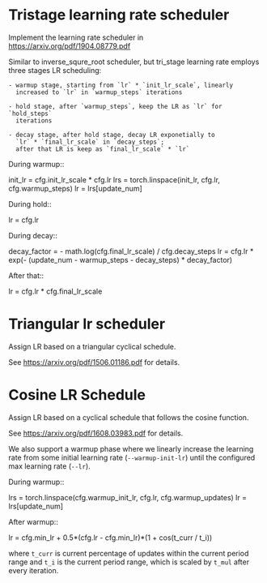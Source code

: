 <!-- spellcheck-off -->

# Tristage learning rate scheduler

Implement the learning rate scheduler in https://arxiv.org/pdf/1904.08779.pdf

Similar to inverse_squre_root scheduler, but tri_stage learning rate employs
three stages LR scheduling:

    - warmup stage, starting from `lr` * `init_lr_scale`, linearly
      increased to `lr` in `warmup_steps` iterations

    - hold stage, after `warmup_steps`, keep the LR as `lr` for `hold_steps`
      iterations

    - decay stage, after hold stage, decay LR exponetially to
      `lr` * `final_lr_scale` in `decay_steps`;
      after that LR is keep as `final_lr_scale` * `lr`

During warmup::

  init_lr = cfg.init_lr_scale * cfg.lr
  lrs = torch.linspace(init_lr, cfg.lr, cfg.warmup_steps)
  lr = lrs[update_num]

During hold::

  lr = cfg.lr

During decay::

  decay_factor = - math.log(cfg.final_lr_scale) / cfg.decay_steps
  lr = cfg.lr * exp(- (update_num - warmup_steps - decay_steps) * decay_factor)

After that::

  lr = cfg.lr * cfg.final_lr_scale

# Triangular lr scheduler

Assign LR based on a triangular cyclical schedule.

  See https://arxiv.org/pdf/1506.01186.pdf for details.

# Cosine LR Schedule

Assign LR based on a cyclical schedule that follows the cosine function.

See https://arxiv.org/pdf/1608.03983.pdf for details.

We also support a warmup phase where we linearly increase the learning rate
from some initial learning rate (``--warmup-init-lr``) until the configured
max learning rate (``--lr``).

During warmup::

  lrs = torch.linspace(cfg.warmup_init_lr, cfg.lr, cfg.warmup_updates)
  lr = lrs[update_num]

After warmup::

  lr = cfg.min_lr + 0.5*(cfg.lr - cfg.min_lr)*(1 + cos(t_curr / t_i))

where ``t_curr`` is current percentage of updates within the current period
range and ``t_i`` is the current period range, which is scaled by ``t_mul``
after every iteration.
